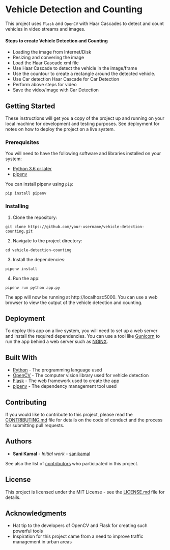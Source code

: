 # Vehicle Detection and Counting

This project uses `Flask` and `OpenCV` with Haar Cascades to detect and count vehicles in video streams and images.

#### Steps to create Vehicle Detection and Counting
- Loading the image from Internet/Disk
- Resizing and convering the image
- Load the Haar Cascade xml file
- Use Haar Cascade to detect the vehicle in the image/frame
- Use the countour to create a rectangle around the detected vehicle.
- Use Car detection Haar Cascade for Car Detection
- Perform above steps for video
- Save the video/image with Car Detection

## Getting Started

These instructions will get you a copy of the project up and running on your local machine for development and testing purposes. See deployment for notes on how to deploy the project on a live system.

### Prerequisites

You will need to have the following software and libraries installed on your system:

- [Python 3.6 or later](https://www.python.org/downloads/)
- [pipenv](https://pypi.org/project/pipenv/)

You can install pipenv using `pip`:

`pip install pipenv`


### Installing

1. Clone the repository:

`git clone https://github.com/your-username/vehicle-detection-counting.git`

2. Navigate to the project directory:

`cd vehicle-detection-counting`

3. Install the dependencies:

`pipenv install`

4. Run the app:

`pipenv run python app.py`

The app will now be running at http://localhost:5000. You can use a web browser to view the output of the vehicle detection and counting.

## Deployment

To deploy this app on a live system, you will need to set up a web server and install the required dependencies. You can use a tool like [Gunicorn](https://gunicorn.org/) to run the app behind a web server such as [NGINX](https://www.nginx.com/).

## Built With

* [Python](https://www.python.org/) - The programming language used
* [OpenCV](https://opencv.org/) - The computer vision library used for vehicle detection
* [Flask](https://flask.palletsprojects.com/) - The web framework used to create the app
* [pipenv](https://pipenv.pypa.io/en/latest/) - The dependency management tool used

## Contributing

If you would like to contribute to this project, please read the [CONTRIBUTING.md](CONTRIBUTING.md) file for details on the code of conduct and the process for submitting pull requests.


## Authors

* **Sani Kamal** - *Initial work* - [sanikamal](https://github.com/sanikamal)

See also the list of [contributors](https://github.com/sanikamal/vehicle-detection-counting/contributors) who participated in this project.

## License

This project is licensed under the MIT License - see the [LICENSE.md](LICENSE) file for details.

## Acknowledgments

* Hat tip to the developers of OpenCV and Flask for creating such powerful tools
* Inspiration for this project came from a need to improve traffic management in urban areas

